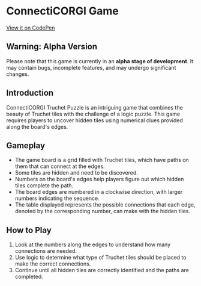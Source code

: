 # ConnectiCORGI Game

[View it on CodePen](https://codepen.io/vincent-lorrain/pen/WNmMpzx)

## Warning: Alpha Version

Please note that this game is currently in an **alpha stage of development**. It may contain bugs, incomplete features, and may undergo significant changes. 


## Introduction

ConnectiCORGI Truchet Puzzle is an intriguing game that combines the beauty of Truchet tiles with the challenge of a logic puzzle. This game requires players to uncover hidden tiles using numerical clues provided along the board's edges.

## Gameplay

- The game board is a grid filled with Truchet tiles, which have paths on them that can connect at the edges.
- Some tiles are hidden and need to be discovered.
- Numbers on the board's edges help players figure out which hidden tiles complete the path.
- The board edges are numbered in a clockwise direction, with larger numbers indicating the sequence.
- The table displayed represents the possible connections that each edge, denoted by the corresponding number, can make with the hidden tiles.



## How to Play

1. Look at the numbers along the edges to understand how many connections are needed.
2. Use logic to determine what type of Truchet tiles should be placed to make the correct connections.
3. Continue until all hidden tiles are correctly identified and the paths are completed.
